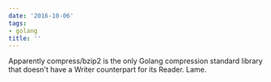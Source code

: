 ```yaml
---
date: '2016-10-06'
tags:
- golang
title: ''
---
```


Apparently compress/bzip2 is the only Golang compression standard library that doesn't have a Writer counterpart for its Reader. Lame.
